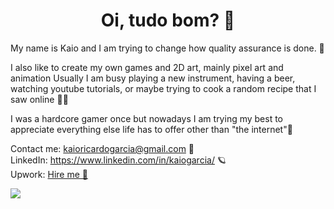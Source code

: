 <h1 align="center">Oi, tudo bom? 💙</h1>

<p>
My name is Kaio and I am trying to change how quality assurance is done. 🦄  

I also like to create my own games and 2D art, mainly pixel art and animation
Usually I am busy playing a new instrument, having a beer, watching youtube tutorials, or maybe trying to cook a random recipe that I saw online 🍺🍖

I was a hardcore gamer once but nowadays I am trying my best to appreciate everything else life has to offer other than "the internet"🌈   

Contact me: kaioricardogarcia@gmail.com 🙂  
LinkedIn: https://www.linkedin.com/in/kaiogarcia/ 🪐  
Upwork: <a href="https://www.upwork.com/freelancers/~012883d8474aaab92f">Hire me 🤖</a>  
</p>

<img align="center" src="https://kaiorampz.github.io/img/TY5TiV6.gif">
